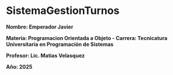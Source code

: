 # SistemaGestionTurnos

**__Nombre:__ Emperador Javier**

**__Materia:__ Programacion Orientada a Objeto - __Carrera:__ Tecnicatura Universitaria en Programación de Sistemas**

**__Profesor:__ Lic. Matias Velasquez**

**__Año:__ 2025**
